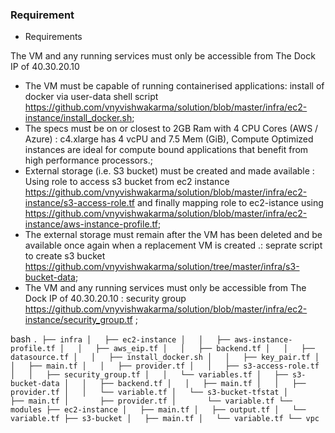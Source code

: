 ### Requirement

- Requirements

The VM and any running services must only be accessible from The Dock IP of 40.30.20.10
- The VM must be capable of running containerised applications: install of docker via user-data shell script https://github.com/vnyvishwakarma/solution/blob/master/infra/ec2-instance/install_docker.sh;
- The specs must be on or closest to 2GB Ram with 4 CPU Cores (AWS / Azure) :  c4.xlarge has 4 vcPU and 7.5 Mem (GiB), Compute Optimized instances are ideal for compute bound applications that benefit from high performance processors.;
- External storage (i.e. S3 bucket) must be created and made available : Using role to access s3 bucket from ec2 instance https://github.com/vnyvishwakarma/solution/blob/master/infra/ec2-instance/s3-access-role.tf and finally mapping role to ec2-istance using https://github.com/vnyvishwakarma/solution/blob/master/infra/ec2-instance/aws-instance-profile.tf;
- The external storage must remain after the VM has been deleted and be available once again when a replacement VM is created .: seprate script to create s3 bucket https://github.com/vnyvishwakarma/solution/tree/master/infra/s3-bucket-data;
- The VM and any running services must only be accessible from The Dock IP of 40.30.20.10 : security group https://github.com/vnyvishwakarma/solution/blob/master/infra/ec2-instance/security_group.tf ;

bash ```
.
├── infra
│   ├── ec2-instance
│   │   ├── aws-instance-profile.tf
│   │   ├── aws_eip.tf
│   │   ├── backend.tf
│   │   ├── datasource.tf
│   │   ├── install_docker.sh
│   │   ├── key_pair.tf
│   │   ├── main.tf
│   │   ├── provider.tf
│   │   ├── s3-access-role.tf
│   │   ├── security_group.tf
│   │   └── variables.tf
│   ├── s3-bucket-data
│   │   ├── backend.tf
│   │   ├── main.tf
│   │   ├── provider.tf
│   │   └── variable.tf
│   └── s3-bucket-tfstat
│       ├── main.tf
│       ├── provider.tf
│       └── variable.tf
└── modules
    ├── ec2-instance
    │   ├── main.tf
    │   ├── output.tf
    │   └── variable.tf
    ├── s3-bucket
    │   ├── main.tf
    │   └── variable.tf
    └── vpc
    ```


